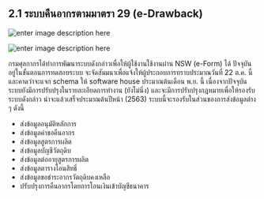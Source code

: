 ## 2.1  ระบบคืนอากรตามมาตรา 29 (e-Drawback)

![enter image description here](https://github.com/yosarawut/KnowledgeCenter/raw/master/KnowledgeCenter/e-Customs/img/e-drawbackjpg_Page1.jpg)

![enter image description here](https://github.com/yosarawut/KnowledgeCenter/raw/master/KnowledgeCenter/e-Customs/img/e-drawbackjpg_Page2.jpg)

กรมศุลกากรได้ทำการพัฒนาระบบดังกล่าวเพื่อให้ผู้ใช้งานใช้งานผ่าน NSW (e-Form) ได้ ปัจจุบันอยู่ในขั้นตอนการทดสอบระบบ จะจัดสัมมนาเพื่อแจ้งให้ผู้ประกอบการทราบประมาณวันที่ 22 ต.ค. นี้ และคาดว่าจะแจก schema ให้ software house ประมาณต้นเดือน พ.ย. นี้ เนื่องจากปัจจุบันระบบยังมีการปรับปรุงในรายละเอียดการทำงาน (ยังไม่นิ่ง) และจะมีการปรับปรุงกฎหมายเพื่อให้รองรับระบบดังกล่าว น่าจะแล้วเสร็จประมาณต้นปีหน้า (2563) ระบบนี้จะรองรับในส่วนของการส่งข้อมูลต่าง ๆ ดังนี้

- ส่งข้อมูลอนุมัติหลักการ
- ส่งข้อมูลคำขอคืนอากร
- ส่งข้อมูลสูตรการผลิต
- ส่งข้อมูลบัญชีวัตถุดิบ
- ส่งข้อมูลต่ออายุสูตรการผลิต
- ส่งข้อมูลตารางโอนสิทธิ์
- ส่งข้อมูลขอชำระอากรวัตถุดิบคงเหลือ
- ปรับปรุงการคืนอากรโดยการโอนเงินเข้าบัญชีธนาคาร
<!--stackedit_data:
eyJoaXN0b3J5IjpbNDU1NjczNTUxXX0=
-->